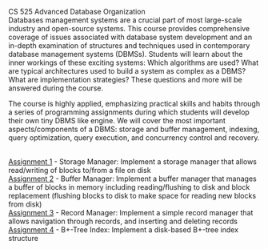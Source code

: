 CS 525 Advanced Database Organization
<br>Databases management systems are a crucial part of most large-scale industry and open-source systems. This course provides comprehensive coverage of issues associated with database system development and an in-depth examination of structures and techniques used in contemporary database management systems (DBMSs). Students will learn about the inner workings of these exciting systems: Which algorithms are used? What are typical architectures used to build a system as complex as a DBMS? What are implementation strategies? These questions and more will be answered during the course.

The course is highly applied, emphasizing practical skills and habits through a series of programming assignments during which students will develop their own tiny DBMS like engine. We will cover the most important aspects/components of a DBMS: storage and buffer management, indexing, query optimization, query execution, and concurrency control and recovery.

<br>[Assignment 1](http://cs.iit.edu/~cs525/assign1.html) - Storage Manager: Implement a storage manager that allows read/writing of blocks to/from a file on disk
<br>[Assignment 2](http://cs.iit.edu/~cs525/assign2.html) - Buffer Manager: Implement a buffer manager that manages a buffer of blocks in memory including reading/flushing to disk and block replacement (flushing blocks to disk to make space for reading new blocks from disk)
<br>[Assignment 3](http://cs.iit.edu/~cs525/assign3.html) - Record Manager: Implement a simple record manager that allows navigation through records, and inserting and deleting records
<br>[Assignment 4](http://cs.iit.edu/~cs525/assign4.html) - B+-Tree Index: Implement a disk-based B+-tree index structure
